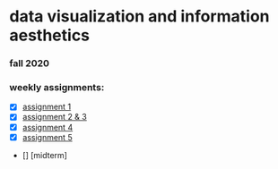 # data visualization and information aesthetics
### fall 2020

### weekly assignments:
- [x] [assignment 1](https://github.com/ssoheecho/data-viz-fa20/tree/main/assignment_01)
- [x] [assignment 2 & 3](https://github.com/ssoheecho/data-viz-fa20/tree/main/assignment_02_03)
- [x] [assignment 4](https://www.notion.so/assignment-4-b32ac9cfebd1434190c6d2c8f1d63ea3)
- [x] [assignment 5](https://www.notion.so/assignment-5-0cee5c843dd14d508dad6e1b0b851eff)
- [] [midterm]